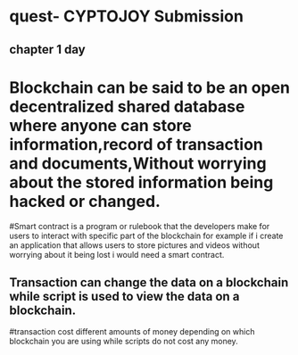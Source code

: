 # quest- CYPTOJOY Submission
## chapter 1 day 
# Blockchain can be said to be an open decentralized shared database where anyone can store information,record of transaction and documents,Without worrying about the stored information being hacked or changed.
#Smart contract is a program or rulebook that the developers make for users to interact with specific part of the blockchain for example if i create an application that allows users to store pictures and videos without worrying about it being lost i would need a smart contract.
## Transaction can change the data on a blockchain while script is used to view the data on a blockchain.
#transaction cost different amounts of money depending on which blockchain you are using while scripts do not cost any money.
